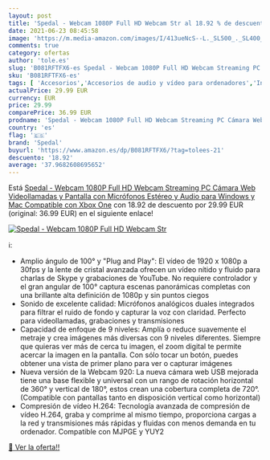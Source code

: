```yaml
---
layout: post
title: 'Spedal - Webcam 1080P Full HD Webcam Str al 18.92 % de descuento'
date: 2021-06-23 08:45:58
image: 'https://m.media-amazon.com/images/I/413ueNcS--L._SL500_._SL400_.jpg'
comments: true
category: ofertas
author: 'tole.es'
slug: 'B081RFTFX6-es Spedal - Webcam 1080P Full HD Webcam Streaming PC Cámara...'
sku: 'B081RFTFX6-es'
tags: [ 'Accesorios','Accesorios de audio y vídeo para ordenadores','Informática','Webcams y telefonía VoIP','spedal','xbox', ]
actualPrice: 29.99 EUR
currency: EUR
price: 29.99
comparePrice: 36.99 EUR
prodname: 'Spedal - Webcam 1080P Full HD Webcam Streaming PC Cámara Web Videollamadas y Pantalla con Micrófonos Estéreo y Audio para Windows y Mac Compatible con Xbox One'
country: 'es'
flag: '🇪🇸'
brand: 'Spedal'
buyurl: 'https://www.amazon.es/dp/B081RFTFX6/?tag=tolees-21'
descuento: '18.92'
average: '37.9682608695652'
---
```


Está [Spedal - Webcam 1080P Full HD Webcam Streaming PC Cámara Web Videollamadas y Pantalla con Micrófonos Estéreo y Audio para Windows y Mac Compatible con Xbox One](https://www.amazon.es/dp/B081RFTFX6/?tag=tolees-21) con 18.92 de descuento por 29.99 EUR (original: 36.99 EUR) en el siguiente enlace!

[![Spedal - Webcam 1080P Full HD Webcam Str](https://m.media-amazon.com/images/I/413ueNcS--L._SL500_._SL400_.jpg)](https://www.amazon.es/dp/B081RFTFX6/?tag=tolees-21)

ℹ️:

- Amplio ángulo de 100° y "Plug and Play": El vídeo de 1920 x 1080p a 30fps y la lente de cristal avanzada ofrecen un vídeo nítido y fluido para charlas de Skype y grabaciones de YouTube. No requiere controlador y el gran angular de 100° captura escenas panorámicas completas con una brillante alta definición de 1080p y sin puntos ciegos
- Sonido de excelente calidad: Micrófonos analógicos duales integrados para filtrar el ruido de fondo y capturar la voz con claridad. Perfecto para videollamadas, grabaciones y transmisiones
- Capacidad de enfoque de 9 niveles: Amplía o reduce suavemente el metraje y crea imágenes más diversas con 9 niveles diferentes. Siempre que quieras ver más de cerca tu imagen, el zoom digital te permite acercar la imagen en la pantalla. Con sólo tocar un botón, puedes obtener una vista de primer plano para ver o capturar imágenes
- Nueva versión de la Webcam 920: La nueva cámara web USB mejorada tiene una base flexible y universal con un rango de rotación horizontal de 360° y vertical de 180°, estos crean una cobertura completa de 720°. (Compatible con pantallas tanto en disposición vertical como horizontal)
- Compresión de vídeo H.264: Tecnología avanzada de compresión de vídeo H.264, graba y comprime al mismo tiempo, proporciona cargas a la red y transmisiones más rápidas y fluidas con menos demanda en tu ordenador. Compatible con MJPGE y YUY2

[🛒 Ver la oferta!!](https://www.amazon.es/dp/B081RFTFX6/?tag=tolees-21)
